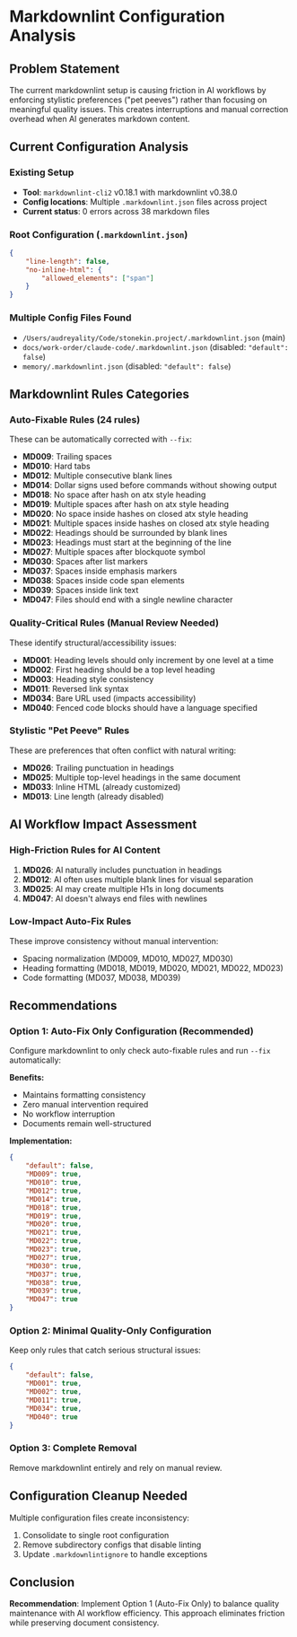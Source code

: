 # Markdownlint Configuration Analysis

## Problem Statement

The current markdownlint setup is causing friction in AI workflows by enforcing stylistic preferences ("pet peeves") rather than focusing on meaningful quality issues. This creates interruptions and manual correction overhead when AI generates markdown content.

## Current Configuration Analysis

### Existing Setup

- **Tool**: `markdownlint-cli2` v0.18.1 with markdownlint v0.38.0
- **Config locations**: Multiple `.markdownlint.json` files across project
- **Current status**: 0 errors across 38 markdown files

### Root Configuration (`.markdownlint.json`)

```json
{
    "line-length": false,
    "no-inline-html": {
        "allowed_elements": ["span"]
    }
}
```

### Multiple Config Files Found

- `/Users/audreyality/Code/stonekin.project/.markdownlint.json` (main)
- `docs/work-order/claude-code/.markdownlint.json` (disabled: `"default": false`)
- `memory/.markdownlint.json` (disabled: `"default": false`)

## Markdownlint Rules Categories

### Auto-Fixable Rules (24 rules)

These can be automatically corrected with `--fix`:
- **MD009**: Trailing spaces
- **MD010**: Hard tabs
- **MD012**: Multiple consecutive blank lines
- **MD014**: Dollar signs used before commands without showing output
- **MD018**: No space after hash on atx style heading
- **MD019**: Multiple spaces after hash on atx style heading
- **MD020**: No space inside hashes on closed atx style heading
- **MD021**: Multiple spaces inside hashes on closed atx style heading
- **MD022**: Headings should be surrounded by blank lines
- **MD023**: Headings must start at the beginning of the line
- **MD027**: Multiple spaces after blockquote symbol
- **MD030**: Spaces after list markers
- **MD037**: Spaces inside emphasis markers
- **MD038**: Spaces inside code span elements
- **MD039**: Spaces inside link text
- **MD047**: Files should end with a single newline character

### Quality-Critical Rules (Manual Review Needed)

These identify structural/accessibility issues:
- **MD001**: Heading levels should only increment by one level at a time
- **MD002**: First heading should be a top level heading
- **MD003**: Heading style consistency
- **MD011**: Reversed link syntax
- **MD034**: Bare URL used (impacts accessibility)
- **MD040**: Fenced code blocks should have a language specified

### Stylistic "Pet Peeve" Rules

These are preferences that often conflict with natural writing:
- **MD026**: Trailing punctuation in headings
- **MD025**: Multiple top-level headings in the same document
- **MD033**: Inline HTML (already customized)
- **MD013**: Line length (already disabled)

## AI Workflow Impact Assessment

### High-Friction Rules for AI Content

1. **MD026**: AI naturally includes punctuation in headings
2. **MD012**: AI often uses multiple blank lines for visual separation
3. **MD025**: AI may create multiple H1s in long documents
4. **MD047**: AI doesn't always end files with newlines

### Low-Impact Auto-Fix Rules

These improve consistency without manual intervention:
- Spacing normalization (MD009, MD010, MD027, MD030)
- Heading formatting (MD018, MD019, MD020, MD021, MD022, MD023)
- Code formatting (MD037, MD038, MD039)

## Recommendations

### Option 1: Auto-Fix Only Configuration (Recommended)

Configure markdownlint to only check auto-fixable rules and run `--fix` automatically:

**Benefits:**
- Maintains formatting consistency
- Zero manual intervention required
- No workflow interruption
- Documents remain well-structured

**Implementation:**
```json
{
    "default": false,
    "MD009": true,
    "MD010": true,
    "MD012": true,
    "MD014": true,
    "MD018": true,
    "MD019": true,
    "MD020": true,
    "MD021": true,
    "MD022": true,
    "MD023": true,
    "MD027": true,
    "MD030": true,
    "MD037": true,
    "MD038": true,
    "MD039": true,
    "MD047": true
}
```

### Option 2: Minimal Quality-Only Configuration

Keep only rules that catch serious structural issues:
```json
{
    "default": false,
    "MD001": true,
    "MD002": true,
    "MD011": true,
    "MD034": true,
    "MD040": true
}
```

### Option 3: Complete Removal

Remove markdownlint entirely and rely on manual review.

## Configuration Cleanup Needed

Multiple configuration files create inconsistency:
1. Consolidate to single root configuration
2. Remove subdirectory configs that disable linting
3. Update `.markdownlintignore` to handle exceptions

## Conclusion

**Recommendation**: Implement Option 1 (Auto-Fix Only) to balance quality maintenance with AI workflow efficiency. This approach eliminates friction while preserving document consistency.
